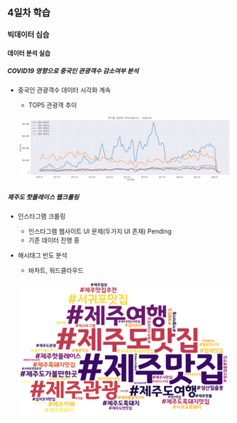 ## 4일차 학습

### 빅데이터 십습
#### 데이터 분석 실습


##### COVID19 영향으로 중국인 관광객수 감소여부 분석
- 중국인 관광객수 데이터 시각화 계속
    - TOP5 관광객 추이

    ![국가별관광객](https://raw.githubusercontent.com/ChnagHyun/bigdata-analysis-2024/main/images/ba006.png)

##### 제주도 핫플레이스 웹크롤링
- 인스타그램 크롤링
    - 인스타그램 웹사이트 UI 문제(두가지 UI 존재) Pending
    - 기존 데이터 진행 중
- 해시태그 빈도 분석
    - 바차트, 워드클라우드

    ![워드클라우드](https://raw.githubusercontent.com/ChnagHyun/bigdata-analysis-2024/main/images/ba008.png)